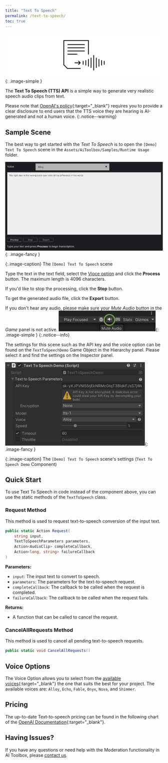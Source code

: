 ```yaml
---
title: "Text To Speech"
permalink: /text-to-speech/
toc: true
---
```


![](../assets/images/manual_images/runtime-icon-tts.svg){: .image-simple }

The **Text To Speech (TTS) API** is a simple way to generate very realistic speech audio clips from text.

Please note that [OpenAI's policy](https://openai.com/policies/usage-policies){:target="_blank"} requires you to provide a clear disclosure to end users that the TTS voice they are hearing is AI-generated and not a human voice.
{:.notice--warning}

## Sample Scene

The best way to get started with the _Text To Speech_ is to open the `[Demo] Text To Speech` scene in the `Assets/AiToolbox/Samples/Runtime Usage` folder.

![](../assets/images/manual_images/runtime-demo-scene-tts.png){: .image-fancy }

{:.image-caption}
The `[Demo] Text To Speech` scene

Type the text in the text field, select the [Vioce option](#voice-options) and click the **Process** button. The maximum length is 4096 characters.

If you'd like to stop the processing, click the **Stop** button.

To get the generated audio file, click the **Export** button.

If you don't hear any audio, please make sure your _Mute Audio_ button in the _Game_ panel is not active.
![](../assets/images/manual_images/sg-tts-mute-button.png){: .image-simple }
{:.notice--info}

The settings for this scene such as the API key and the voice option can be found on the `TextToSpeechDemo` Game Object in the Hierarchy panel. Please select it and find the settings on the Inspector panel.

![](../assets/images/manual_images/runtime-text-to-speech-demo-inspector.png){: .image-fancy }

{:.image-caption}
The `[Demo] Text To Speech` scene's settings (`Text To Speech Demo` Component)

## Quick Start

To use Text To Speech in code instead of the component above, you can use the static methods of the `TextToSpeech` class.

### Request Method

This method is used to request text-to-speech conversion of the input text.

```csharp
public static Action Request(
    string input,
    TextToSpeechParameters parameters,
    Action<AudioClip> completeCallback,
    Action<long, string> failureCallback
)
```

**Parameters:**
- `input`: The input text to convert to speech.
- `parameters`: The parameters for the text-to-speech request.
- `completeCallback`: The callback to be called when the request is completed.
- `failureCallback`: The callback to be called when the request fails.

**Returns:**
- A function that can be called to cancel the request.

### CancelAllRequests Method

This method is used to cancel all pending text-to-speech requests.

```csharp
public static void CancelAllRequests()
```


## Voice Options

The Voice Option allows you to select from the [available voices](https://platform.openai.com/docs/guides/text-to-speech/voice-options){:target="_blank"} the one that suits the best for your project. The available voices are: `Alloy`, `Echo`, `Fable`, `Onyx`, `Nova`, and `Shimmer`.

## Pricing

The up-to-date Text-to-speech pricing can be found in the following chart of the [OpenAI Documentation](https://openai.com/pricing#audio-models){:target="_blank"}.

## Having Issues?

If you have any questions or need help with the Moderation functionality in AI Toolbox, please [contact us](/contact-details/).
